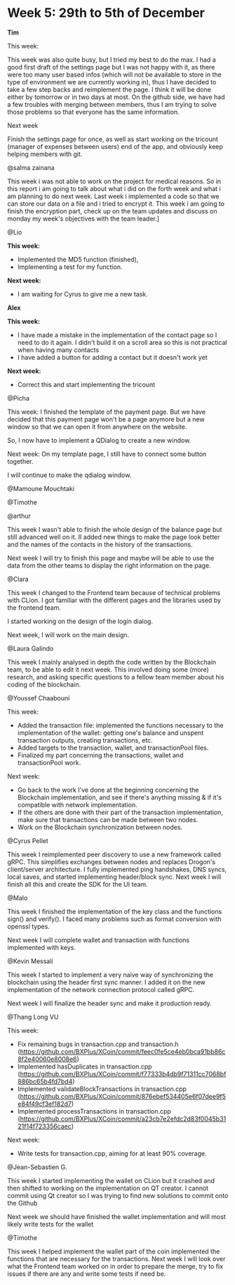 # Week 5: 29th to 5th of December

**Tim**

This week:

This week was also quite busy, but I tried my best to do the max. I had a good first draft of the settings page but I was not happy with it, as there were too many user based infos (which will not be available to store in the type of environment we are currently working in), thus I have decided to take a few step backs and reimplement the page. I think it will be done either by tomorrow or in two days at most. On the github side, we have had a few troubles with merging between members, thus I am trying to solve those problems so that everyone has the same information.

Next week

Finish the settings page for once, as well as start working on the tricount (manager of expenses between users) end of the app, and obviously keep helping members with git.

@salma zainana 

This week i was not able to work on the project for medical reasons. So in this report i am going to talk about what i did on the forth week and what i am planning to do next week. Last week i implemented a code so that we can store our data on a file and i tried to encrypt it. This week i am going to finish  the encryption part, check up on the team updates and discuss on monday my week's objectives with the team leader.]

@Lio 

**This week:**

- Implemented the MD5 function (finished),
- Implementing a test for my function.

**Next week:**

- I am waiting for Cyrus to give me a new task.

**Alex**

**This week:**

- I have made a mistake in the implementation of the contact page so I need to do it again. I didn't build it on a scroll area so this is not practical when having many contacts
- I have added a button for adding a contact but it doesn't work yet

**Next week:**

- Correct this and start implementing the tricount

@Picha 

This week:
I finished the template of the payment page. But we have decided that this payment page won't be a page anymore but a new window so that we can open it from anywhere on the website.

So, I now have to implement a QDialog to create a new window.

Next week:
On my template page, I still have to connect some button together. 

I will continue to make the qdialog window.

@Mamoune Mouchtaki 

@Timothe 

@arthur 

This week I wasn't able to finish the whole design of the balance page but still advanced well on it. II added new things to make the page look better and the names of the contacts in the history of the transactions.

Next week I will try to finish this page and maybe will be able to use the data from the other teams to display the right information on the page.

@Clara  

This week I changed to the Frontend team because of technical problems with CLion. I got familiar with the different pages and the libraries used by the frontend team. 

I started working on the design of the login dialog.

Next week, I will work on the main design.

@Laura Galindo 

This week I mainly analysed in depth the code written by the Blockchain team, to be able to edit it next week. This involved doing some (more) research, and asking specific questions to a fellow team member about his coding of the blockchain.

@Youssef Chaabouni 

This week:

- Added the transaction file: implemented the functions necessary to the implementation of the wallet: getting one's balance and unspent transaction outputs, creating transactions, etc.
- Added targets to the transaction, wallet, and transactionPool files.
- Finalized my part concerning the transactions, wallet and transactionPool work.

Next week:

- Go back to the work I've done at the beginning concerning the Blockchain implementation, and see if there's anything missing & if it's compatible with network implementation.
- If the others are done with their part of the transaction implementation, make sure that transactions can be made between two nodes.
- Work on the Blockchain synchronization between nodes.

@Cyrus Pellet 

This week I reimplemented peer discovery to use a new framework called gRPC. This simplifies exchanges between nodes and replaces Drogon's client/server architecture. I fully implemented ping handshakes, DNS syncs, local saves, and started implementing header/block sync. Next week I will finish all this and create the SDK for the UI team.

@Malo 

This week I finished the implementation of the key class and the functions sign() and verify(). I faced many problems such as format conversion with openssl types.

Next week I will complete wallet and transaction with functions implemented with keys.

@Kevin Messali

This week I started to implement a very naive way of synchronizing the blockchain using the header first sync manner. I added it on the new implementation of the network connection protocol called gRPC.

Next week I will finalize the header sync and make it production ready.

@Thang Long VU 

This week:

- Fix remaining bugs in transaction.cpp and transaction.h (https://github.com/BXPlus/XCoin/commit/feec0fe5ce4eb0bca91bb86c8f2e40060e8008e6)
- Implemented hasDuplicates in transaction.cpp (https://github.com/BXPlus/XCoin/commit/f77333b4db9f71311cc7068bf886bc65b4fd7bd4)
- Implemented validateBlockTransactions in transaction.cpp (https://github.com/BXPlus/XCoin/commit/876ebef534405e6f07dee9f5e84f49cf3ef182d7)
- Implemented processTransactions in transaction.cpp (https://github.com/BXPlus/XCoin/commit/a23cb7e2efdc2d83f0045b3121f14f723356caec)

Next week:

- Write tests for transaction.cpp, aiming for at least 90% coverage.


@Jean-Sebastien G. 

This week I started implementing the wallet on CLion but it crashed and then shifted to working on the implementation on QT creator. I cannot commit using Qt creator so I was trying to find new solutions to commit onto the Github

Next week we should have finished the wallet implementation and will most likely write tests for the wallet

@Timothe

This week I helped implement the wallet part of the coin implemented the functions that are necessary for the transactions.
Next week I will look over what the Frontend team worked on in order to prepare the merge, try to fix issues if there are any and write some tests if need be.
